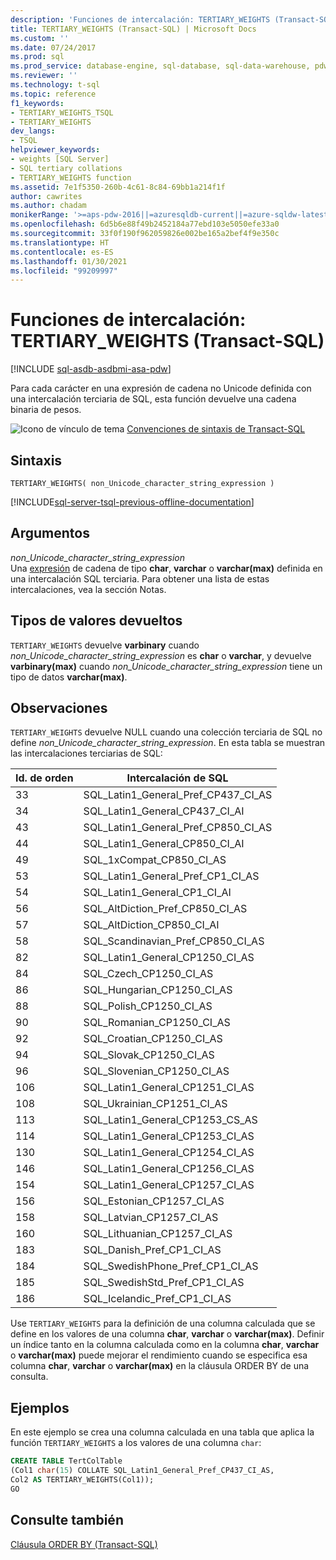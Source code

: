 ```yaml
---
description: 'Funciones de intercalación: TERTIARY_WEIGHTS (Transact-SQL)'
title: TERTIARY_WEIGHTS (Transact-SQL) | Microsoft Docs
ms.custom: ''
ms.date: 07/24/2017
ms.prod: sql
ms.prod_service: database-engine, sql-database, sql-data-warehouse, pdw
ms.reviewer: ''
ms.technology: t-sql
ms.topic: reference
f1_keywords:
- TERTIARY_WEIGHTS_TSQL
- TERTIARY_WEIGHTS
dev_langs:
- TSQL
helpviewer_keywords:
- weights [SQL Server]
- SQL tertiary collations
- TERTIARY_WEIGHTS function
ms.assetid: 7e1f5350-260b-4c61-8c84-69bb1a214f1f
author: cawrites
ms.author: chadam
monikerRange: '>=aps-pdw-2016||=azuresqldb-current||=azure-sqldw-latest||>=sql-server-2016||>=sql-server-linux-2017||=azuresqldb-mi-current'
ms.openlocfilehash: 6d5b6e88f49b2452184a77ebd103e5050efe33a0
ms.sourcegitcommit: 33f0f190f962059826e002be165a2bef4f9e350c
ms.translationtype: HT
ms.contentlocale: es-ES
ms.lasthandoff: 01/30/2021
ms.locfileid: "99209997"
---
```

# <a name="collation-functions---tertiary_weights-transact-sql"></a>Funciones de intercalación: TERTIARY_WEIGHTS (Transact-SQL)
[!INCLUDE [sql-asdb-asdbmi-asa-pdw](../../includes/applies-to-version/sql-asdb-asdbmi-asa-pdw.md)]

Para cada carácter en una expresión de cadena no Unicode definida con una intercalación terciaria de SQL, esta función devuelve una cadena binaria de pesos.
  
![Icono de vínculo de tema](../../database-engine/configure-windows/media/topic-link.gif "Icono de vínculo de tema") [Convenciones de sintaxis de Transact-SQL](../../t-sql/language-elements/transact-sql-syntax-conventions-transact-sql.md)
  
## <a name="syntax"></a>Sintaxis  
  
```syntaxsql
TERTIARY_WEIGHTS( non_Unicode_character_string_expression )  
```  
  
[!INCLUDE[sql-server-tsql-previous-offline-documentation](../../includes/sql-server-tsql-previous-offline-documentation.md)]

## <a name="arguments"></a>Argumentos
*non_Unicode_character_string_expression*  
Una [expresión](../../t-sql/language-elements/expressions-transact-sql.md) de cadena de tipo **char**, **varchar** o **varchar(max)** definida en una intercalación SQL terciaria. Para obtener una lista de estas intercalaciones, vea la sección Notas.
  
## <a name="return-types"></a>Tipos de valores devueltos
`TERTIARY_WEIGHTS` devuelve **varbinary** cuando *non_Unicode_character_string_expression* es **char** o **varchar**, y devuelve **varbinary(max)** cuando *non_Unicode_character_string_expression* tiene un tipo de datos **varchar(max)**.
  
## <a name="remarks"></a>Observaciones  
`TERTIARY_WEIGHTS` devuelve NULL cuando una colección terciaria de SQL no define *non_Unicode_character_string_expression*. En esta tabla se muestran las intercalaciones terciarias de SQL:
  
|Id. de orden|Intercalación de SQL|  
|---|---|
|33|SQL_Latin1_General_Pref_CP437_CI_AS|  
|34|SQL_Latin1_General_CP437_CI_AI|  
|43|SQL_Latin1_General_Pref_CP850_CI_AS|  
|44|SQL_Latin1_General_CP850_CI_AI|  
|49|SQL_1xCompat_CP850_CI_AS|  
|53|SQL_Latin1_General_Pref_CP1_CI_AS|  
|54|SQL_Latin1_General_CP1_CI_AI|  
|56|SQL_AltDiction_Pref_CP850_CI_AS|  
|57|SQL_AltDiction_CP850_CI_AI|  
|58|SQL_Scandinavian_Pref_CP850_CI_AS|  
|82|SQL_Latin1_General_CP1250_CI_AS|  
|84|SQL_Czech_CP1250_CI_AS|  
|86|SQL_Hungarian_CP1250_CI_AS|  
|88|SQL_Polish_CP1250_CI_AS|  
|90|SQL_Romanian_CP1250_CI_AS|  
|92|SQL_Croatian_CP1250_CI_AS|  
|94|SQL_Slovak_CP1250_CI_AS|  
|96|SQL_Slovenian_CP1250_CI_AS|  
|106|SQL_Latin1_General_CP1251_CI_AS|  
|108|SQL_Ukrainian_CP1251_CI_AS|  
|113|SQL_Latin1_General_CP1253_CS_AS|  
|114|SQL_Latin1_General_CP1253_CI_AS|  
|130|SQL_Latin1_General_CP1254_CI_AS|  
|146|SQL_Latin1_General_CP1256_CI_AS|  
|154|SQL_Latin1_General_CP1257_CI_AS|  
|156|SQL_Estonian_CP1257_CI_AS|  
|158|SQL_Latvian_CP1257_CI_AS|  
|160|SQL_Lithuanian_CP1257_CI_AS|  
|183|SQL_Danish_Pref_CP1_CI_AS|  
|184|SQL_SwedishPhone_Pref_CP1_CI_AS|  
|185|SQL_SwedishStd_Pref_CP1_CI_AS|  
|186|SQL_Icelandic_Pref_CP1_CI_AS|  
  
Use `TERTIARY_WEIGHTS` para la definición de una columna calculada que se define en los valores de una columna **char**, **varchar** o **varchar(max)**. Definir un índice tanto en la columna calculada como en la columna **char**, **varchar** o **varchar(max)** puede mejorar el rendimiento cuando se especifica esa columna **char**, **varchar** o **varchar(max)** en la cláusula ORDER BY de una consulta.
  
## <a name="examples"></a>Ejemplos  
En este ejemplo se crea una columna calculada en una tabla que aplica la función `TERTIARY_WEIGHTS` a los valores de una columna `char`:
  
```sql
CREATE TABLE TertColTable  
(Col1 char(15) COLLATE SQL_Latin1_General_Pref_CP437_CI_AS,  
Col2 AS TERTIARY_WEIGHTS(Col1));  
GO   
```  
  
## <a name="see-also"></a>Consulte también
[Cláusula ORDER BY &#40;Transact-SQL&#41;](../../t-sql/queries/select-order-by-clause-transact-sql.md)
  
  
